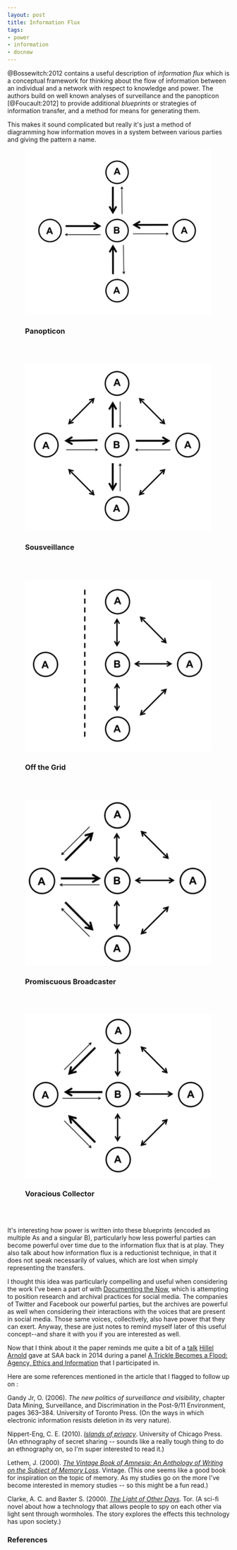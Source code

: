 ```yaml
---
layout: post
title: Information Flux
tags:
- power
- information
- docnow
---
```


@Bossewitch:2012 contains a useful description of *information flux* which is a
conceptual framework for thinking about the flow of information between an
individual and a network with respect to knowledge and power. The authors build
on well known analyses of surveillance and the  panopticon [@Foucault:2012] to
provide additional *blueprints* or strategies of information transfer, and a
method for means for generating them.

This makes it sound complicated but really it's just a method of diagramming how
information moves in a system between various parties and giving the pattern a
name. 

<figure>
  <img class="img-responsive" src="/images/flux1.png">
  <figcaption><h3>Panopticon</h3></figcaption>
</figure>

<br><br>

<figure>
  <img class="img-responsive" src="/images/flux2.png">
  <figcaption><h3>Sousveillance</h3></figcaption>
</figure>

<br><br>

<figure>
  <img class="img-responsive" src="/images/flux3.png">
  <figcaption><h3>Off the Grid</h3></figcaption>
</figure>

<br><br>

<figure>
  <img class="img-responsive" src="/images/flux4.png">
  <figcaption><h3>Promiscuous Broadcaster</h3></figcaption>
</figure>

<br><br>

<figure>
  <img class="img-responsive" src="/images/flux5.png">
  <figcaption><h3>Voracious Collector</h3></figcaption>
</figure>

<br><br>

It's interesting how power is written into these blueprints (encoded as multiple As and a singular B),
particularly how less powerful parties can become powerful over time due to the
information flux that is at play. They also talk about how information flux is a
reductionist technique, in that it does not speak necessarily of values, which
are lost when simply representing the transfers.

I thought this idea was particularly compelling and useful when considering
the work I've been a part of with [Documenting the Now], which is attempting to
position research and archival practices for social media. The companies of
Twitter and Facebook our powerful parties, but the archives are powerful as well
when considering their interactions with the voices that are present in social
media. Those same voices, collectively, also have power that they can exert.
Anyway, these are just notes to remind myself later of this useful concept--and
share it with you if you are interested as well.

Now that I think about it the paper reminds me quite a bit of a [talk] [Hillel
Arnold] gave at SAA back in 2014 during a panel [A Trickle Becomes a Flood:
Agency, Ethics and Information] that I participated in.

Here are some references mentioned in the article that I flagged to follow up on
:

Gandy Jr, O. (2006). *The new politics of surveillance and visibility*, chapter
Data Mining, Surveillance, and Discrimination in the Post-9/11 Environment,
pages 363–384. University of Toronto Press. (On the ways in which electronic
information resists deletion in its very nature).

Nippert-Eng, C. E. (2010). *[Islands of privacy]*. University of Chicago Press.
(An ethnography of secret sharing -- sounds like a really tough thing to do an
ethnography on, so I'm super interested to read it.)

Lethem, J. (2000). *[The Vintage Book of Amnesia: An Anthology of Writing on the
Subject of Memory Loss]*. Vintage. (This one seems like a good book for
inspiration on the topic of memory. As my studies go on the more I've become
interested in memory studies -- so this might be a fun read.)

Clarke, A. C. and Baxter S. (2000). *[The Light of Other Days].*  Tor. (A sci-fi
novel about how a technology that allows people to spy on each other via light
sent through wormholes. The story explores the effects this technology has upon
society.)

### References

[Documenting the Now]: http://www.docnow.io
[talk]: http://files.archivists.org/conference/dc2014/materials/201-arnoldB.pdf
[Hillel Arnold]: https://twitter.com/helrond
[A Trickle Becomes a Flood: Agency, Ethics and Information]: https://archives2014.sched.com/event/57ce8b8ded5c6f74d721b5902f259d14#.U-ShqoBdXfs
[Islands of Privacy]: http://www.press.uchicago.edu/ucp/books/book/chicago/I/bo8854921.html
[The Vintage Book of Amnesia: An Anthology of Writing on the Subject of Memory Loss]: https://www.goodreads.com/book/show/146858.The_Vintage_Book_of_Amnesia
[The Light of Other Days]: https://en.wikipedia.org/wiki/The_Light_of_Other_Days
